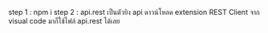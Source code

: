 step 1 : npm i
step 2 : api.rest เป็นตัวยิง api ดาวน์โหลด extension REST Client จาก visual code มาก็ใช้ไฟล์ api.rest ได้เลย